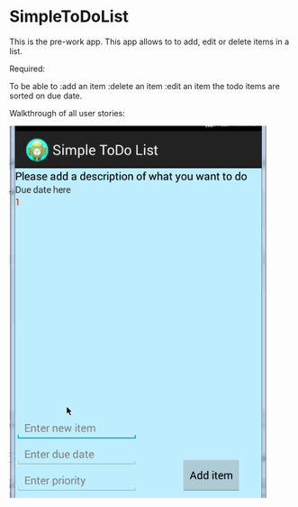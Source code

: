 SimpleToDoList
==============
This is the pre-work app. This app allows to to add, edit or delete items in a list.

Required:

To be able to :add an item
              :delete an item
              :edit an item
the todo items are sorted on due date.

Walkthrough of all user stories:

![Video Walkthrough](SimpleTodoList.gif)
